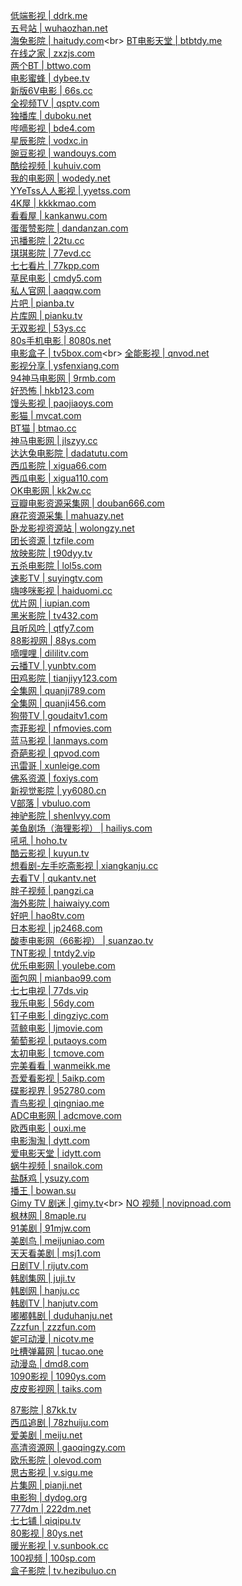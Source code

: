 [低端影视 | ddrk.me](http://ddrk.me "体验不错，推荐")<br>
[五号站  | wuhaozhan.net ](http://www.wuhaozhan.net "提供在线观看/BT下载，备用域名：rs05.com , dysfz.vip , xsjdy.net")<br>
[海兔影院 | haitudy.com](http://www.haitudy.com "地址发布页：http://www.haituenter.com，备用域名：haitudy.com")<br>
[BT电影天堂 | btbtdy.me](http://www.btbtdy.me "提供在线观看/BT下载，备用域名：btbtdy.net , btbtdy.me , btbtdy.tv，btbtdy.com ")<br>
[在线之家  | zxzjs.com](https://www.zxzjs.com "")<br>
[两个BT | bttwo.com](http://www.bttwo.com "提供在线观看/BT下载")<br>
[电影蜜蜂 | dybee.tv](https://www.dybee.tv "提供在线观看/BT下载")<br>
[新版6V电影 | 66s.cc](https://www.66s.cc "新版：66s.cc，旧版6V电影（不支持在线播放）：hao6v.com，66e.cc")<br>
[全视频TV | qsptv.com](http://www.qsptv.com "")<br>
[独播库 | duboku.net](https://www.duboku.net "")<br>
[哔嘀影视 | bde4.com](https://www.bde4.com "提供在线观看/BT下载/磁力资源在线播放/APP，备用域名：bdys.me, bd1s.com")<br>
[星辰影院 | vodxc.in](https://www.vodxc.in "")<br>
[豌豆影视 | wandouys.com](https://www.wandouys.com "首页内容未更新，需要进二级菜单")<br>
[酷绘视频 | kuhuiv.com](http://www.kuhuiv.com "")<br>
[我的电影网 | wodedy.net](http://www.wodedy.net "")<br>
[YYeTss人人影视 | yyetss.com](http://www.yyetss.com "提供在线观看/BT下载")<br>
[4K屋 | kkkkmao.com](http://www.kkkkmao.com "")<br>
[看看屋 | kankanwu.com](https://www.kankanwu.com "提供在线观看/BT下载")<br>
[蛋蛋赞影院 | dandanzan.com](https://www.dandanzan.com "")<br>
[迅播影院  | 22tu.cc](http://www.22tu.cc "备用域名：2tu.cc，迅播高清：82tu.cc")<br>
[琪琪影院 | 77evd.cc](https://www.77evd.cc "")<br>
[七七看片 | 77kpp.com](https://www.77kpp.com "备用域名：77kp.com")<br>
[草民电影 | cmdy5.com](https://www.cmdy5.com "")<br>
[私人官网 | aaqqw.com](http://www.aaqqw.com "")<br>
[片吧 | pianba.tv](http://pianba.tv "提供在线观看/BT下载，备用域名：pbpb.tv")<br>
[片库网 | pianku.tv](https://www.pianku.tv "提供在线观看/BT下载")<br>
[无双影视 | 53ys.cc](https://53ys.cc "")<br>
[80s手机电影 | 8080s.net](http://www.8080s.net "提供在线观看/BT下载，备用域名：k5.cc，80s.la，80s.cm")<br>
[电影盒子 | tv5box.com](http://www.tv5box.com "发布页：www.dyhz1.com")<br>
[全能影视 | qnvod.net](http://www.qnvod.net "提供在线观看/BT下载")<br>
[影视分享 | ysfenxiang.com](http://www.ysfenxiang.com "提供在线观看/BT下载")<br>
[94神马电影网 | 9rmb.com](http://www.9rmb.com "备用域名：94sm.com")<br>
[好恐怖 | hkb123.com](http://www.hkb123.com "提供在线观看/BT下载，备用域名：haokongbu.com")<br>
[馒头影视 | paojiaoys.com](http://www.paojiaoys.com "")<br>
[影猫 | mvcat.com](http://www.mvcat.com "备用域名：maohaha.com，与mvcat为同一运营方")<br>
[BT猫 | btmao.cc](https://www.btmao.cc "提供在线观看/BT下载")<br>
[神马电影网 | jlszyy.cc](https://www.jlszyy.cc "达达兔电影网dadatu.com 为同一运营方")<br>
[达达兔电影院 | dadatutu.com](https://www.dadatutu.com "备用域名：dadatutu.co，jlszyy.cc")<br>
[西瓜影院 | xigua66.com](http://www.xigua66.com "")<br>
[西瓜电影 | xigua110.com](https://www.xigua110.com "")<br>
[OK电影网 | kk2w.cc](http://www.kk2w.cc "OK资源网okzyw.com 的电影demo站，更新频繁。备用域名：2w.cm , kk2w.net")<br>
[豆瓣电影资源采集网 | douban666.com](http://www.douban666.com "资源采集站，更新频繁，提供在线观看。备用域名：doubanzy.com，dbzyz.com")<br>
[麻花资源采集 | mahuazy.net](http://www.mahuazy.net "资源采集站，更新频繁，提供在线观看")<br>
[卧龙影视资源站 | wolongzy.net](https://wolongzy.net "资源采集站，更新频繁")<br>
[团长资源 | tzfile.com](https://tzfile.com "提供在线观看/BT下载")<br>
[放映影院 | t90dyy.tv](https://www.t90dyy.tv "")<br>
[五杀电影院 | lol5s.com](https://www.lol5s.com "")<br>
[速影TV | suyingtv.com](https://suyingtv.com "")<br>
[嗨哆咪影视 | haiduomi.cc](https://www.haiduomi.cc "")<br>
[优片网 | iupian.com](http://www.iupian.com "提供在线观看/BT下载")<br>
[黑米影院 | tv432.com](https://www.tv432.com "")<br>
[且听风吟 | qtfy7.com](http://www.qtfy7.com "提供在线观看/BT下载")<br>
[88影视网 | 88ys.com](https://www.88ys.com "")<br>
[嘀哩哩 | dililitv.com](http://www.dililitv.com "提供在线观看/BT下载")<br>
[云播TV | yunbtv.com](https://www.yunbtv.com "")<br>
[田鸡影院 | tianjiyy123.com](http://www.tianjiyy123.com "")<br>
[全集网 | quanji789.com](https://www.quanji789.com "提供在线观看/BT下载")<br>
[全集网 | quanji456.com](http://quanji456.com "提供在线观看/BT下载，备用域名：quanji.la")<br>
[狗带TV | goudaitv1.com](http://www.goudaitv1.com "备用域名：goudaivv.com，goudaitv.cc，vultr1.com")<br>
[柰菲影视 | nfmovies.com](https://www.nfmovies.com "必须禁用广告拦截器")<br>
[蓝马影视 | lanmays.com](https://www.lanmays.com "")<br>
[奇葩影视 | qpvod.com](https://www.qpvod.com "")<br>
[迅雷哥 | xunleige.com](https://www.xunleige.com "提供在线观看/BT下载")<br>
[佛系资源 | foxiys.com](http://www.foxiys.com "提供在线观看/BT下载，备用域名：37576.com")<br>
[新视觉影院 | yy6080.cn](http://www.yy6080.cn "")<br>
[V部落 | vbuluo.com](http://www.vbuluo99.com "备用域名：vbuluo99.com")<br>
[神驴影院 | shenlvyy.com](http://www.shenlvyy.com "")<br>
[美鱼剧场（海狸影视） | hailiys.com](http://www.hailiys.com "")<br>
[吼吼 | hoho.tv](http://hoho.tv "")<br>
[酷云影视 | kuyun.tv](https://kuyun.tv "")<br>
[想看剧-左手吃斋影视 | xiangkanju.cc](https://www.xiangkanju.cc "")<br>
[去看TV | qukantv.net](http://www.qukantv.net "")<br>
[胖子视频 | pangzi.ca](http://www.pangzi.ca "备用域名：pangzivod.com，pangzitv.com")<br>
[海外影院 | haiwaiyy.com](https://www.haiwaiyy.com "")<br>
[好吧 | hao8tv.com](http://hao8tv.com "备用域名：haokan.eu ")<br>
[日本影视 | jp2468.com](http://www.jp2468.com "")<br>
[酸枣电影网（66影视） | suanzao.tv](https://www.suanzao.tv "官方APP为：快看app")<br>
[TNT影视 | tntdy2.vip](http://www.tntdy2.vip "备用域名：tntdy3.vip")<br>
[优乐电影网 | youlebe.com](http://www.youlebe.com "提供在线观看/BT下载")<br>
[面包网 | mianbao99.com](https://www.mianbao99.com "提供在线观看/BT下载")<br>
[七七电视 | 77ds.vip](https://www.77ds.vip "")<br>
[我乐电影 | 56dy.com](http://www.56dy.com "")<br>
[钉子电影 | dingziyc.com](http://www.dingziyc.com "")<br>
[蓝鲸电影 | ljmovie.com](https://www.ljmovie.com "提供在线观看/BT下载")<br>
[葡萄影视 | putaoys.com](http://www.putaoys.com "")<br>
[太初电影 | tcmove.com](https://www.tcmove.com "")<br>
[完美看看 | wanmeikk.me](https://www.wanmeikk.me "")<br>
[吾爱看影视 | 5aikp.com](http://www.5aikp.com "")<br>
[碟影视界 | 952780.com](http://www.952780.com "")<br>
[青鸟影视 | qingniao.me](https://www.qingniao.me "")<br>
[ADC电影网 | adcmove.com](https://www.adcmove.com "")<br>
[欧西电影 | ouxi.me](https://www.ouxi.me "")<br>
[电影淘淘 | dytt.com](http://www.dytt.com "提供在线观看/BT下载")<br>
[爱电影天堂 | idytt.com](https://www.idytt.com "")<br>
[蜗牛视频 | snailok.com](https://www.snailok.com "")<br>
[盐酥鸡 | ysuzy.com](https://www.ysuzy.com "")<br>
[播王 | bowan.su](https://bowan.su "")<br>
[Gimy TV 剧迷 | gimy.tv](https://gimy.tv "大陆版：https://cn.gimy.tv")<br>
[NO 视频 | novipnoad.com](http://www.novipnoad.com "主打欧美、日韩、港台电视剧电影")<br>
[枫林网 | 8maple.ru](http://8maple.ru "")<br>
[91美剧 | 91mjw.com](https://91mjw.com "")<br>
[美剧鸟 | meijuniao.com](http://www.meijuniao.com "")<br>
[天天看美剧 | msj1.com](http://www.msj1.com "")<br>
[日剧TV | rijutv.com](https://www.rijutv.com "日剧在线观看")<br>
[韩剧集网 | juji.tv](https://www.juji.tv "")<br>
[韩剧网 | hanju.cc](http://www.hanju.cc "")<br>
[韩剧TV | hanjutv.com](https://www.hanjutv.com "")<br>
[嘟嘟韩剧 | duduhanju.net](http://www.duduhanju.net "")<br>
[Zzzfun | zzzfun.com](http://www.zzzfun.com "动漫在线")<br>
[妮可动漫 | nicotv.me](http://www.nicotv.me "")<br>
[吐槽弹幕网 | tucao.one](http://www.tucao.one "日剧在线观看")<br>
[动漫岛 | dmd8.com](http://www.dmd8.com "")<br>
[1090影视 | 1090ys.com](https://1090ys.com "")<br>
[皮皮影视网 | taiks.com](https://www.taiks.com "备用域名：ppys168.com")<br>


[87影院 | 87kk.tv](https://www.87kk.tv "")<br>
[西瓜追剧 | 78zhuiju.com](https://www.78zhuiju.com "")<br>
[爱美剧 | meiju.net](https://www.meiju.net "")<br>
[高清资源网 | gaoqingzy.com](http://www.gaoqingzy.com "资源采集站，更新频繁")<br>
[欧乐影院 | olevod.com](https://www.olevod.com "需要安装Flash")<br>
[思古影视 | v.sigu.me](http://v.sigu.me "")<br>
[片集网 | pianji.net](https://pianji.net "")<br>
[电影狗 | dydog.org](https://www.dydog.org "")<br>
[777dm | 222dm.net](http://222dm.net "号称支持1百万部动漫影视在线播放")<br>
[七七铺 | qiqipu.tv](http://www.qiqipu.tv "备用域名：qiqipu.com")<br>
[80影视 | 80ys.net](http://www.80ys.net "")<br>
[暖光影视 | v.sunbook.cc](http://v.sunbook.cc "备用域名：firephoenixdefend.com，823841.com ，v.778qs.com")<br>
[100视频 | 100sp.com](https://www.100sp.com "备用域名：100sp.cc")<br>
[盒子影院 | tv.hezibuluo.cn](http://tv.hezibuluo.cn "镜像站：tv.ooopn.com")<br>
